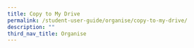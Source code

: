 ```yaml
---
title: Copy to My Drive
permalink: /student-user-guide/organise/copy-to-my-drive/
description: ""
third_nav_title: Organise
---
```

